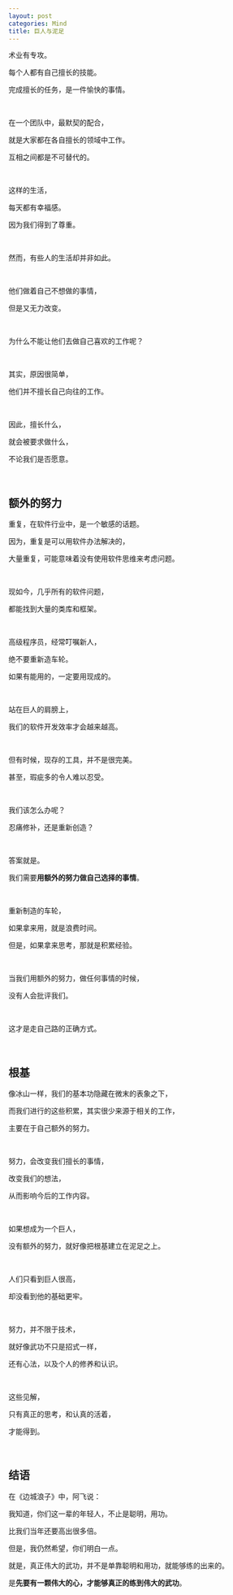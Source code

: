```yaml
---
layout: post
categories: Mind
title: 巨人与泥足
---
```


术业有专攻。

每个人都有自己擅长的技能。

完成擅长的任务，是一件愉快的事情。

<br/>

在一个团队中，最默契的配合，

就是大家都在各自擅长的领域中工作。

互相之间都是不可替代的。

<br/>

这样的生活，

每天都有幸福感。

因为我们得到了尊重。

<br/>

然而，有些人的生活却并非如此。

<br/>

他们做着自己不想做的事情，

但是又无力改变。

<br/>

为什么不能让他们去做自己喜欢的工作呢？

<br/>

其实，原因很简单，

他们并不擅长自己向往的工作。

<br/>

因此，擅长什么，

就会被要求做什么，

不论我们是否愿意。

<br/>

## **额外的努力**

重复，在软件行业中，是一个敏感的话题。

因为，重复是可以用软件办法解决的，

大量重复，可能意味着没有使用软件思维来考虑问题。

<br/>

现如今，几乎所有的软件问题，

都能找到大量的类库和框架。

<br/>

高级程序员，经常叮嘱新人，

绝不要重新造车轮。

如果有能用的，一定要用现成的。

<br/>

站在巨人的肩膀上，

我们的软件开发效率才会越来越高。

<br/>

但有时候，现存的工具，并不是很完美。

甚至，瑕疵多的令人难以忍受。

<br/>

我们该怎么办呢？

忍痛修补，还是重新创造？

<br/>

答案就是。

我们需要**用额外的努力做自己选择的事情**。

<br/>

重新制造的车轮，

如果拿来用，就是浪费时间。

但是，如果拿来思考，那就是积累经验。

<br/>

当我们用额外的努力，做任何事情的时候，

没有人会批评我们。

<br/>

这才是走自己路的正确方式。

<br/>

## **根基**

像冰山一样，我们的基本功隐藏在微末的表象之下，

而我们进行的这些积累，其实很少来源于相关的工作，

主要在于自己额外的努力。

<br/>

努力，会改变我们擅长的事情，

改变我们的想法，

从而影响今后的工作内容。

<br/>

如果想成为一个巨人，

没有额外的努力，就好像把根基建立在泥足之上。

<br/>

人们只看到巨人很高，

却没看到他的基础更牢。

<br/>

努力，并不限于技术，

就好像武功不只是招式一样，

还有心法，以及个人的修养和认识。

<br/>

这些见解，

只有真正的思考，和认真的活着，

才能得到。

<br/>

## **结语**

在《边城浪子》中，阿飞说：

我知道，你们这一辈的年轻人，不止是聪明，用功。

比我们当年还要高出很多倍。

但是，我仍然希望，你们明白一点。

就是，真正伟大的武功，并不是单靠聪明和用功，就能够练的出来的。

是**先要有一颗伟大的心，才能够真正的练到伟大的武功**。
